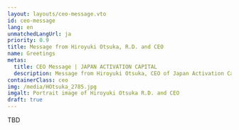 ```yaml
---
layout: layouts/ceo-message.vto
id: ceo-message
lang: en
unmatchedLangUrl: ja
priority: 0.9
title: Message from Hiroyuki Otsuka, R.D. and CEO
name: Greetings
metas:
  title: CEO Message | JAPAN ACTIVATION CAPITAL
  description: Message from Hiroyuki Otsuka, CEO of Japan Activation Capital
containerClass: ceo
img: /media/HOtsuka_2785.jpg
imgalt: Portrait image of Hiroyuki Otsuka R.D. and CEO
draft: true
---
```


TBD